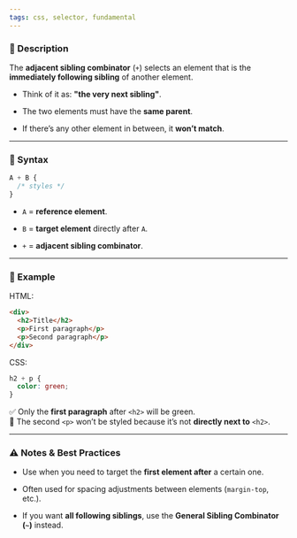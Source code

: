 ```yaml
---
tags: css, selector, fundamental
---
```


### 📌 Description

The **adjacent sibling combinator** (`+`) selects an element that is the **immediately following sibling** of another element.

- Think of it as: **"the very next sibling"**.
    
- The two elements must have the **same parent**.
    
- If there’s any other element in between, it **won’t match**.
    

---

### 📍 Syntax

```css
A + B {
  /* styles */
}
```

- `A` = **reference element**.
    
- `B` = **target element** directly after `A`.
    
- `+` = **adjacent sibling combinator**.
    

---

### 📍 Example

HTML:

```html
<div>
  <h2>Title</h2>
  <p>First paragraph</p>
  <p>Second paragraph</p>
</div>
```

CSS:

```css
h2 + p {
  color: green;
}
```

✅ Only the **first paragraph** after `<h2>` will be green.  
🚫 The second `<p>` won’t be styled because it’s not **directly next to** `<h2>`.

---

### ⚠️ Notes & Best Practices

- Use when you need to target the **first element after** a certain one.
    
- Often used for spacing adjustments between elements (`margin-top`, etc.).
    
- If you want **all following siblings**, use the **General Sibling Combinator (`~`)** instead.
    